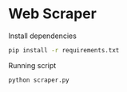 # Web Scraper

Install dependencies
```bash
pip install -r requirements.txt
```

Running script
```bash
python scraper.py
```